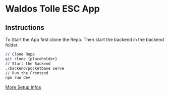 # Waldos Tolle ESC App

## Instructions
To Start the App first clone the Repo.
Then start the backend in the backend folder.

```bash
// Clone Repo
git clone {placeholder}
// Start the Backend
./backend/pocketbase serve
// Run the Frontend
npm run dev
```

[More Setup Infos](web/README.md)